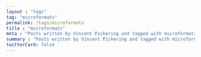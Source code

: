 ```yaml
---
layout : "tags"
tag: "microformats"
permalink: /tags/microformats
title : "microformats"
meta : "Posts written by Vincent Pickering and tagged with microformats"
summary : "Posts written by Vincent Pickering and tagged with microformats"
twitterCard: false
---
```

